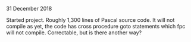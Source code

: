 31 December 2018

Started project. Roughly 1,300 lines of Pascal source code. It will
not compile as yet, the code has cross procedure goto statements
which fpc will not compile. Correctable, but is there another
way?

